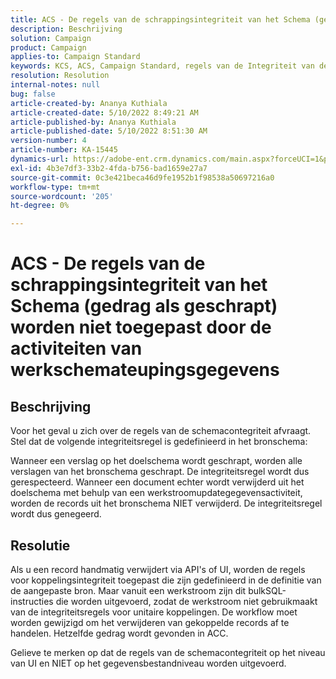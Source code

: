 ```yaml
---
title: ACS - De regels van de schrappingsintegriteit van het Schema (gedrag als geschrapt) worden niet toegepast door de activiteiten van werkschemateupingsgegevens
description: Beschrijving
solution: Campaign
product: Campaign
applies-to: Campaign Standard
keywords: KCS, ACS, Campaign Standard, regels van de Integriteit van de Schrapping, Gedrag indien geschrapt, Werkschema, Gegevens van de Update
resolution: Resolution
internal-notes: null
bug: false
article-created-by: Ananya Kuthiala
article-created-date: 5/10/2022 8:49:21 AM
article-published-by: Ananya Kuthiala
article-published-date: 5/10/2022 8:51:30 AM
version-number: 4
article-number: KA-15445
dynamics-url: https://adobe-ent.crm.dynamics.com/main.aspx?forceUCI=1&pagetype=entityrecord&etn=knowledgearticle&id=01894013-3ed0-ec11-a7b5-0022480a8e40
exl-id: 4b3e7df3-33b2-4fda-b756-bad1659e27a7
source-git-commit: 0c3e421beca46d9fe1952b1f98538a50697216a0
workflow-type: tm+mt
source-wordcount: '205'
ht-degree: 0%

---
```


# ACS - De regels van de schrappingsintegriteit van het Schema (gedrag als geschrapt) worden niet toegepast door de activiteiten van werkschemateupingsgegevens

## Beschrijving


Voor het geval u zich over de regels van de schemacontegriteit afvraagt. Stel dat de volgende integriteitsregel is gedefinieerd in het bronschema:



Wanneer een verslag op het doelschema wordt geschrapt, worden alle verslagen van het bronschema geschrapt. De integriteitsregel wordt dus gerespecteerd. Wanneer een document echter wordt verwijderd uit het doelschema met behulp van een werkstroomupdategegevensactiviteit, worden de records uit het bronschema NIET verwijderd. De integriteitsregel wordt dus genegeerd.


## Resolutie


Als u een record handmatig verwijdert via API&#39;s of UI, worden de regels voor koppelingsintegriteit toegepast die zijn gedefinieerd in de definitie van de aangepaste bron. Maar vanuit een werkstroom zijn dit bulkSQL-instructies die worden uitgevoerd, zodat de werkstroom niet gebruikmaakt van de integriteitsregels voor unitaire koppelingen. De workflow moet worden gewijzigd om het verwijderen van gekoppelde records af te handelen. Hetzelfde gedrag wordt gevonden in ACC.

Gelieve te merken op dat de regels van de schemacontegriteit op het niveau van UI en NIET op het gegevensbestandniveau worden uitgevoerd.
